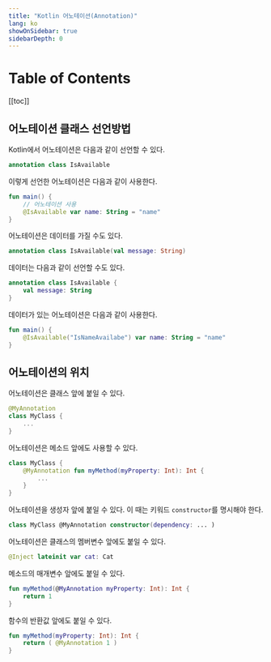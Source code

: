 ```yaml
---
title: "Kotlin 어노테이션(Annotation)"
lang: ko
showOnSidebar: true
sidebarDepth: 0
---
```


# Table of Contents
[[toc]]

## 어노테이션 클래스 선언방법
Kotlin에서 어노테이션은 다음과 같이 선언할 수 있다.
``` kotlin
annotation class IsAvailable
```
이렇게 선언한 어노테이션은 다음과 같이 사용한다.
``` kotlin
fun main() {
    // 어노테이션 사용
    @IsAvailable var name: String = "name"   
}
```
어노테이션은 데이터를 가질 수도 있다.
``` kotlin
annotation class IsAvailable(val message: String)
```
데이터는 다음과 같이 선언할 수도 있다.
``` kotlin
annotation class IsAvailable {
    val message: String
}
```
데이터가 있는 어노테이션은 다음과 같이 사용한다.
``` kotlin
fun main() {
    @IsAvailable("IsNameAvailabe") var name: String = "name"   
}
```

## 어노테이션의 위치
어노테이션은 클래스 앞에 붙일 수 있다.
``` kotlin
@MyAnnotation 
class MyClass {
    ...
}
```
어노테이션은 메소드 앞에도 사용할 수 있다.
``` kotlin
class MyClass {
    @MyAnnotation fun myMethod(myProperty: Int): Int {
        ...
    }
}
```
어노테이션을 생성자 앞에 붙일 수 있다. 이 때는 키워드 `constructor`를 명시해야 한다.
``` kotlin
class MyClass @MyAnnotation constructor(dependency: ... )
```
어노테이션은 클래스의 멤버변수 앞에도 붙일 수 있다.
``` kotlin
@Inject lateinit var cat: Cat
```
메소드의 매개변수 앞에도 붙일 수 있다.
``` kotlin
fun myMethod(@MyAnnotation myProperty: Int): Int {
    return 1
}
```
함수의 반환값 앞에도 붙일 수 있다.
``` kotlin
fun myMethod(myProperty: Int): Int {
    return ( @MyAnnotation 1 )
}
```